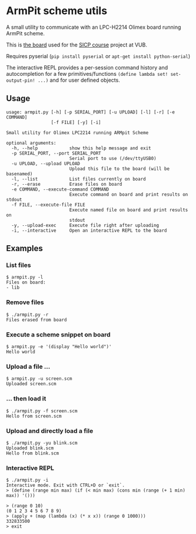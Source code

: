 # ArmPit scheme utils

A small utility to communicate with an LPC-H2214 Olimex board running ArmPit
scheme. 

This is [the board](http://prog.vub.ac.be/~cderoove/project/armpit_scheme.pdf)
used for the [SICP course](http://soft.vub.ac.be/soft/content/structure-and-interpretation-computer-programs-taught-english)
project at VUB.

Requires pyserial (`pip install pyserial` or `apt-get install python-serial`)

The interactive REPL provides a per-session command history and autocompletion
for a few primitives/functions `(define lambda set! set-output-pin! ...)` and
for user defined objects.

## Usage

    usage: armpit.py [-h] [-p SERIAL_PORT] [-u UPLOAD] [-l] [-r] [-e COMMAND]
                     [-f FILE] [-y] [-i]

    Small utility for Olimex LPC2214 running ARMpit Scheme

    optional arguments:
      -h, --help            show this help message and exit
      -p SERIAL_PORT, --port SERIAL_PORT
                            Serial port to use (/dev/ttyUSB0)
      -u UPLOAD, --upload UPLOAD
                            Upload this file to the board (will be basenamed)
      -l, --list            List files currently on board
      -r, --erase           Erase files on board
      -e COMMAND, --execute-command COMMAND
                            Execute command on board and print results on stdout
      -f FILE, --execute-file FILE
                            Execute named file on board and print results on
                            stdout
      -y, --upload-exec     Execute file right after uploading
      -i, --interactive     Open an interactive REPL to the board


## Examples

### List files

    $ armpit.py -l
    Files on board:
    - lib

### Remove files

    $ ./armpit.py -r
    Files erased from board

### Execute a scheme snippet on board

    $ armpit.py -e '(display "Hello world")'
    Hello world

### Upload a file ...

    $ armpit.py -u screen.scm 
    Uploaded screen.scm

### ... then load it

    $ ./armpit.py -f screen.scm
    Hello from screen.scm

### Upload and directly load a file

    $ ./armpit.py -yu blink.scm 
    Uploaded blink.scm
    Hello from blink.scm

### Interactive REPL

    $ ./armpit.py -i
    Interactive mode. Exit with CTRL+D or `exit`.
    > (define (range min max) (if (< min max) (cons min (range (+ 1 min) max)) '()))

    > (range 0 10)
    (0 1 2 3 4 5 6 7 8 9)
    > (apply + (map (lambda (x) (* x x)) (range 0 1000)))
    332833500 
    > exit
